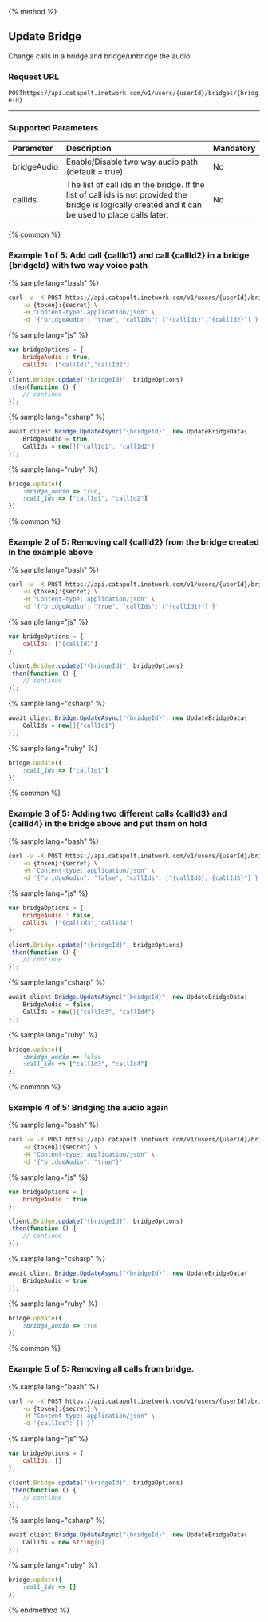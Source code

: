 {% method %}
## Update Bridge
Change calls in a bridge and bridge/unbridge the audio.

### Request URL
<code class="post">POST</code>`https://api.catapult.inetwork.com/v1/users/{userId}/bridges/{bridgeId}`

---

### Supported Parameters

| Parameter   | Description                                                                                                                                          | Mandatory |
|:------------|:-----------------------------------------------------------------------------------------------------------------------------------------------------|:----------|
| bridgeAudio | Enable/Disable two way audio path (default = true).                                                                                                  | No        |
| callIds     | The list of call ids in the bridge. If the list of call ids is not provided the bridge is logically created and it can be used to place calls later. | No        |


{% common %}
### Example 1 of 5: Add call {callId1} and call {callId2} in a bridge {bridgeId} with two way voice path


{% sample lang="bash" %}

```bash
curl -v -X POST https://api.catapult.inetwork.com/v1/users/{userId}/bridges/{bridgeId}\
	-u {token}:{secret} \
	-H "Content-type: application/json" \
	-d '{"bridgeAudio": "true", "callIds": ["{callId1}","{callId2}"] }'
```

{% sample lang="js" %}

```js
var bridgeOptions = {
	bridgeAudio : true,
	callIds: ["callId1","callId2"]
};
client.Bridge.update("{bridgeId}", bridgeOptions)
.then(function () {
	// continue
});
```

{% sample lang="csharp" %}

```csharp
await client.Bridge.UpdateAsync("{bridgeId}", new UpdateBridgeData{
	BridgeAudio = true,
	CallIds = new[]{"callId1", "callId2"}
});
```


{% sample lang="ruby" %}

```ruby
bridge.update({
	:bridge_audio => true,
	:call_ids => ["callId1", "callId2"]
})
```


{% common %}
### Example 2 of 5: Removing call {callId2} from the bridge created in the example above
{% sample lang="bash" %}

```bash
curl -v -X POST https://api.catapult.inetwork.com/v1/users/{userId}/bridges/{bridgeId}\
	-u {token}:{secret} \
	-H "Content-type: application/json" \
	-d '{"bridgeAudio": "true", "callIds": ["{callId1}"] }'
```

{% sample lang="js" %}

```js
var bridgeOptions = {
	callIds: ["{callId1"]
};

client.Bridge.update("{bridgeId}", bridgeOptions)
.then(function () {
	// continue
});
```
{% sample lang="csharp" %}

```csharp
await client.Bridge.UpdateAsync("{bridgeId}", new UpdateBridgeData{
	CallIds = new[]{"callId1"}
});
```


{% sample lang="ruby" %}

```ruby
bridge.update({
	:call_ids => ["callId1"]
})
```


{% common %}
### Example 3 of 5: Adding two different calls {callId3} and {callId4} in the bridge above and put them on hold
{% sample lang="bash" %}

```bash
curl -v -X POST https://api.catapult.inetwork.com/v1/users/{userId}/bridges/{bridgeId}\
	-u {token}:{secret} \
	-H "Content-type: application/json" \
	-d '{"bridgeAudio": "false", "callIds": ["{callId3}, {callId3}"] }'
```

{% sample lang="js" %}

```js
var bridgeOptions = {
	bridgeAudio : false,
	callIds: ["{callId3","callId4"]
};

client.Bridge.update("{bridgeId}", bridgeOptions)
.then(function () {
	// continue
});
```

{% sample lang="csharp" %}
```csharp
await client.Bridge.UpdateAsync("{bridgeId}", new UpdateBridgeData{
	BridgeAudio = false,
	CallIds = new[]{"callId3", "callId4"}
});
```


{% sample lang="ruby" %}

```ruby
bridge.update({
	:bridge_audio => false
	:call_ids => ["callId3", "callId4"]
})
```


{% common %}
### Example 4 of 5: Bridging the audio again
{% sample lang="bash" %}

```bash
curl -v -X POST https://api.catapult.inetwork.com/v1/users/{userId}/bridges/{bridgeId}\
	-u {token}:{secret} \
	-H "Content-type: application/json" \
	-d '{"bridgeAudio": "true"}'
```

{% sample lang="js" %}

```js
var bridgeOptions = {
	bridgeAudio : true
};

client.Bridge.update("{bridgeId}", bridgeOptions)
.then(function () {
	// continue
});
```

{% sample lang="csharp" %}
```csharp
await client.Bridge.UpdateAsync("{bridgeId}", new UpdateBridgeData{
	BridgeAudio = true
});
```


{% sample lang="ruby" %}

```ruby
bridge.update({
	:bridge_audio => true
})
```


{% common %}
### Example 5 of 5: Removing all calls from bridge.
{% sample lang="bash" %}

```bash
curl -v -X POST https://api.catapult.inetwork.com/v1/users/{userId}/bridges/{bridgeId}\
	-u {token}:{secret} \
	-H "Content-type: application/json" \
	-d '{callIds": [] }'
```

{% sample lang="js" %}

```js
var bridgeOptions = {
	callIds: []
};

client.Bridge.update("{bridgeId}", bridgeOptions)
.then(function () {
	// continue
});
```

{% sample lang="csharp" %}
```csharp
await client.Bridge.UpdateAsync("{bridgeId}", new UpdateBridgeData{
	CallIds = new string[0]
});
```


{% sample lang="ruby" %}

```ruby
bridge.update({
	:call_ids => []
})
```

{% endmethod %}
